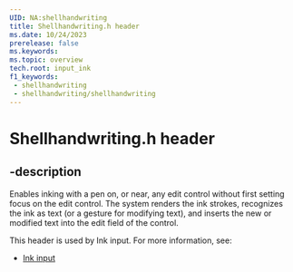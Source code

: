 ```yaml
---
UID: NA:shellhandwriting
title: Shellhandwriting.h header
ms.date: 10/24/2023
prerelease: false
ms.keywords: 
ms.topic: overview
tech.root: input_ink
f1_keywords:
 - shellhandwriting
 - shellhandwriting/shellhandwriting
---
```


# Shellhandwriting.h header

## -description

Enables inking with a pen on, or near, any edit control without first setting focus on the edit control. The system renders the ink strokes, recognizes the ink as text (or a gesture for modifying text), and inserts the new or modified text into the edit field of the control.

This header is used by Ink input. For more information, see:

- [Ink input](../_input_ink/index.md)
